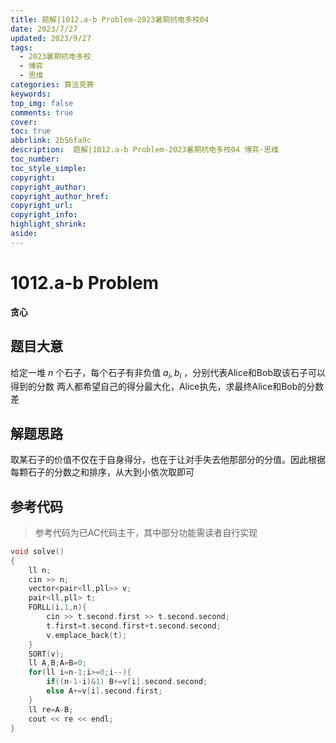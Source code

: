 ```yaml
---
title: 题解|1012.a-b Problem-2023暑期杭电多校04
date: 2023/7/27
updated: 2023/9/27
tags:
  - 2023暑期杭电多校
  - 博弈
  - 思维
categories: 算法竞赛
keywords:
top_img: false
comments: true
cover:
toc: true
abbrlink: 2b56fa9c
description:  题解|1012.a-b Problem-2023暑期杭电多校04 博弈·思维
toc_number:
toc_style_simple:
copyright:
copyright_author:
copyright_author_href:
copyright_url:
copyright_info:
highlight_shrink:
aside:
---
```


# 1012.a-b Problem
**贪心**
## 题目大意
给定一堆 $n$ 个石子，每个石子有非负值 $a_i,b_i$ ，分别代表Alice和Bob取该石子可以得到的分数
两人都希望自己的得分最大化，Alice执先，求最终Alice和Bob的分数差
## 解题思路
取某石子的价值不仅在于自身得分，也在于让对手失去他那部分的分值。因此根据每颗石子的分数之和排序，从大到小依次取即可
## 参考代码
> 参考代码为已AC代码主干，其中部分功能需读者自行实现

```cpp
void solve()
{
    ll n;
    cin >> n;
    vector<pair<ll,pll>> v;
    pair<ll,pll> t;
    FORLL(i,1,n){
        cin >> t.second.first >> t.second.second;
        t.first=t.second.first+t.second.second;
        v.emplace_back(t);
    }
    SORT(v);
    ll A,B;A=B=0;
    for(ll i=n-1;i>=0;i--){
        if((n-1-i)&1) B+=v[i].second.second;
        else A+=v[i].second.first;
    }
    ll re=A-B;
    cout << re << endl;
}
```